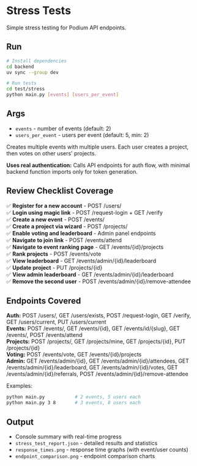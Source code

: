 # Stress Tests

Simple stress testing for Podium API endpoints.

## Run

```bash
# Install dependencies
cd backend
uv sync --group dev

# Run tests
cd test/stress
python main.py [events] [users_per_event]
```

## Args

- `events` - number of events (default: 2)
- `users_per_event` - users per event (default: 5, min: 2)

Creates multiple events with multiple users. Each user creates a project, then votes on other users' projects.

**Uses real authentication:** Calls API endpoints for auth flow, with minimal backend function imports only for token generation.

## Review Checklist Coverage

✅ **Register for a new account** - POST /users/  
✅ **Login using magic link** - POST /request-login + GET /verify  
✅ **Create a new event** - POST /events/  
✅ **Create a project via wizard** - POST /projects/  
✅ **Enable voting and leaderboard** - Admin panel endpoints  
✅ **Navigate to join link** - POST /events/attend  
✅ **Navigate to event ranking page** - GET /events/{id}/projects  
✅ **Rank projects** - POST /events/vote  
✅ **View leaderboard** - GET /events/admin/{id}/leaderboard  
✅ **Update project** - PUT /projects/{id}  
✅ **View admin leaderboard** - GET /events/admin/{id}/leaderboard  
✅ **Remove the second user** - POST /events/admin/{id}/remove-attendee

## Endpoints Covered

**Auth:** POST /users/, GET /users/exists, POST /request-login, GET /verify, GET /users/current, PUT /users/current  
**Events:** POST /events/, GET /events/{id}, GET /events/id/{slug}, GET /events/, POST /events/attend  
**Projects:** POST /projects/, GET /projects/mine, GET /projects/{id}, PUT /projects/{id}  
**Voting:** POST /events/vote, GET /events/{id}/projects  
**Admin:** GET /events/admin/{id}, GET /events/admin/{id}/attendees, GET /events/admin/{id}/leaderboard, GET /events/admin/{id}/votes, GET /events/admin/{id}/referrals, POST /events/admin/{id}/remove-attendee

Examples:
```bash
python main.py           # 2 events, 5 users each
python main.py 3 8       # 3 events, 8 users each
```

## Output

- Console summary with real-time progress
- `stress_test_report.json` - detailed results and statistics
- `response_times.png` - response time graphs (with event/user counts)
- `endpoint_comparison.png` - endpoint comparison charts